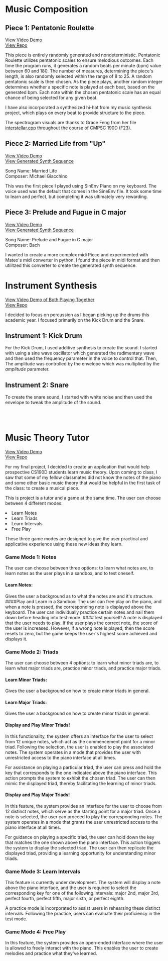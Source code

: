 
# Music Composition
## Piece 1: Pentatonic Roulette

[View Video Demo](https://www.youtube.com/watch?v=V5D3VugS19Q) <br>
[View Repo](https://github.com/allolib-s24/EricM/blob/master/tutorials/synthesis/PentatonicRoulette.cpp)


This piece is entirely randomly generated and nondeterministic. Pentatonic Roulette utilizes pentatonic scales to ensure melodious outcomes. Each time the program runs, it generates a random beats per minute (bpm) value between 60 and 180. The number of measures, determining the piece's length, is also randomly selected within the range of 8 to 25. A random pentatonic scale is then chosen. As the piece plays, another random integer determines whether a specific note is played at each beat, based on the generated bpm. Each note within the chosen pentatonic scale has an equal chance of being selected for any given beat.

I have also incorporated a synthesized hi-hat from my music synthesis project, which plays on every beat to provide structure to the piece.

The spectrogram visuals are thanks to Grace Feng from her file [interstellar.cpp](https://github.com/allolib-s23/demo-gracefeng05/blob/main/tutorials/synthesis/interstellar.cpp) throughout the course of CMPSC 190D (F23).


## Piece 2: Married Life from "Up"

[View Video Demo](https://www.youtube.com/watch?v=jDB0VDm9bJY&ab_channel=EricMarzouk)<br/>
[View Generated Synth Sequence](https://github.com/allolib-s24/EricM/blob/master/tutorials/synthesis/bin/SineEnv_Piano-data/Married%20Life%202.synthSequence)

Song Name: Married Life<br/>
Composer: Michael Giacchino

This was the first piece I played using SinEnv Piano on my keyboard. The voice used was the default that comes in the SineEnv file. It took some time to learn and perfect, but completing it was ultimately very rewarding.


## Piece 3: Prelude and Fugue in C major

[View Video Demo](https://www.youtube.com/watch?v=ED30iDwlX8U&ab_channel=EricMarzouk)<br/>
[View Generated Synth Sequence](https://github.com/allolib-s24/EricM/blob/master/tutorials/synthesis/bin/SineEnv_Piano-data/bach_no1.synthSequence)

Song Name: Prelude and Fugue in C major<br/>
Composer: Bach

I wanted to create a more complex midi Piece and experimented with Mateo's midi converter in python. I found the piece in midi format and then utilitzed this converter to create the generated synth sequence.

# Instrument Synthesis

[View Video Demo of Both Playing Together](https://www.youtube.com/watch?v=noniAIq45M8)<br/>
[View Repo](https://github.com/allolib-s24/EricM/blob/master/tutorials/synthesis/drums.cpp)


I decided to focus on percussion as I began picking up the drums this academic year. I focused primarily on the Kick Drum and the Snare.



## Instrument 1: Kick Drum

For the Kick Drum, I used additive synthesis to create the sound. I started with using a sine wave oscillator which generated the rudimentary wave and then used the frequency parameter in the voice to control that. Then, The amplitude was controlled by the envelope which was multiplied by the <i>amplitude</i> parameter.

## Instrument 2: Snare

To create the snare sound, I started with white noise and then used the envelope to tweak the amplitude of the sound.

<br/><br/>
# Music Theory Tutor

[View Video Demo](https://drive.google.com/file/d/1dybHt8PODsy6Fi9kOQFYpYUXGVToEJ10/view?usp=drive_link)<br/>
[View Repo](https://github.com/allolib-s24/EricM/blob/master/tutorials/synthesis/musictheory.cpp)

For my final project, I decided to create an application that would help prospective CS190D students learn music theory. Upon coming to class, I saw that some of my fellow classmates did not know the notes of the piano and some other basic music theory that would be helpful in the first task of the class: to create a musical piece.

This is project is a tutor and a game at the same time.
The user can choose between 4 different modes:
<li> Learn Notes</li>
<li> Learn Triads</li>
<li> Learn Intervals</li>
<li> Free Play</li>

These three game modes are designed to give the user practical and applicative experience using these new ideas they learn.

### Game Mode 1: Notes

The user can choose between three options: to learn what notes are, to learn notes as the user plays in a sandbox, and to test oneself.

#### Learn Notes: 
Gives the user a background as to what the notes are and it's structure.
####Play and Learn in a Sandbox:
The user can free play on the piano, and when a note is pressed, the corresponding note is displayed above the keyboard. The user can individually practice certain notes and nail them down before heading into test mode.
####Test yourself!
A note is displayed that the user needs to play. If the user plays the correct note, the score of the user is increased. However, if a wrong note is played, then the score resets to zero, but the game keeps the user's highest score achieved and displays it.

### Game Mode 2: Triads

The user can choose between 4 options: to learn what minor triads are, to learn what major triads are, practice minor triads, and practice major triads.

#### Learn Minor Triads:
Gives the user a background on how to create minor triads in general.

#### Learn Major Triads:
Gives the user a background on how to create minor triads in general.

#### Display and Play Minor Triads!

In this functionality, the system offers an interface for the user to select from 12 unique notes, which act as the commencement point for a minor triad. Following the selection, the user is enabled to play the associated notes. The system operates in a mode that provides the user with unrestricted access to the piano interface at all times.

For assistance on playing a particular triad, the user can press and hold the key that corresponds to the one indicated above the piano interface. This action prompts the system to exhibit the chosen triad. The user can then mimic the displayed triad, thereby facilitating the learning of minor triads.
#### Display and Play Major Triads!

In this feature, the system provides an interface for the user to choose from 12 distinct notes, which serve as the starting point for a major triad. Once a note is selected, the user can proceed to play the corresponding notes. The system operates in a mode that grants the user unrestricted access to the piano interface at all times.

For guidance on playing a specific triad, the user can hold down the key that matches the one shown above the piano interface. This action triggers the system to display the selected triad. The user can then replicate the displayed triad, providing a learning opportunity for understanding minor triads.
### Game Mode 3: Learn Intervals

This feature is currently under development. The system will display a note above the piano interface, and the user is required to select the corresponding key for one of the following intervals: major 2nd, major 3rd, perfect fourth, perfect fifth, major sixth, or perfect eighth.

A practice mode is incorporated to assist users in rehearsing these distinct intervals. Following the practice, users can evaluate their proficiency in the test mode.

### Game Mode 4: Free Play

In this feature, the system provides an open-ended interface where the user is allowed to freely interact with the piano. This enables the user to create melodies and practice what they've learned.